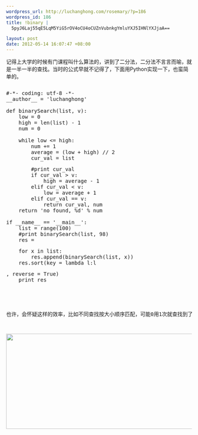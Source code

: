 ```yaml
--- 
wordpress_url: http://luchanghong.com/rosemary/?p=186
wordpress_id: 186
title: !binary |
  5pyJ6Laj55qE5LqM5YiG5rOV4oCU4oCUZnVubnkgYmluYXJ5IHNlYXJjaA==

layout: post
date: 2012-05-14 16:07:47 +08:00
---
```

记得上大学的时候有门课程叫什么算法的，讲到了二分法，二分法不言言而喻，就是一半一半的查找。当时的公式早就不记得了，下面用Python实现一下，也蛮简单的。
<pre><pre class="prettyprint">
#-*- coding: utf-8 -*-
__author__ = 'luchanghong'

def binarySearch(list, v):
    low = 0
    high = len(list) - 1
    num = 0

    while low &lt;= high:
        num += 1
        average = (low + high) // 2
        cur_val = list<pre class="prettyprint">
        #print cur_val
        if cur_val &gt; v:
            high = average - 1
        elif cur_val &lt; v:
            low = average + 1
        elif cur_val == v:
            return cur_val, num
    return 'no found, %d' % num

if __name__ == '__main__':
    list = range(100)
    #print binarySearch(list, 98)
    res = <pre class="prettyprint">
    for x in list:
        res.append(binarySearch(list, x))
    res.sort(key = lambda l:l<pre class="prettyprint">, reverse = True)
    print res
</pre></pre>
也许，会怀疑这样的效率，比如不同查找按大小顺序匹配，可能0用1次就查找到了，但是99就要100次才能查找，到所以我就把所有的数字查找次数放在一块比较了一下，发现最多查找也只有7次，最少的一次是49，注意我这里取的数组是0~99，综合一下还是二分法查找效率高~~~

<a href="http://luchanghong.com/rosemary/wp-content/uploads/2012/05/binary.jpg"><img class="alignnone size-full wp-image-191" title="binary" src="http://luchanghong.com/rosemary/wp-content/uploads/2012/05/binary.jpg" alt="" width="681" height="258" /></a>
